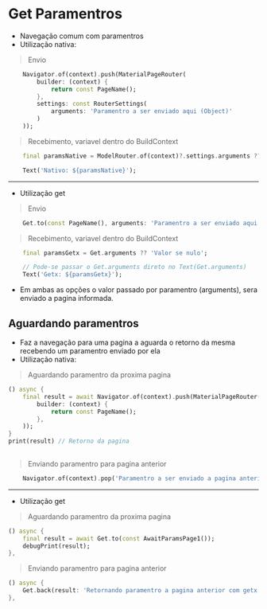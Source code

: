 # Get Paramentros
- Navegação comum com paramentros
- Utilização nativa:
> Envio
```dart
    Navigator.of(context).push(MaterialPageRouter(
        builder: (context) {
            return const PageName();
        },
        settings: const RouterSettings(
            arguments: 'Paramentro a ser enviado aqui (Object)'
        )
    ));
```
> Recebimento, variavel dentro do BuildContext
```dart
    final paramsNative = ModelRouter.of(context)?.settings.arguments ?? 'Valor se nulo';
```
```dart
    Text('Nativo: ${paramsNative}');
```
***
- Utilização get
> Envio
```dart
    Get.to(const PageName(), arguments: 'Paramentro a ser enviado aqui (Object)');
```
> Recebimento, variavel dentro do BuildContext
```dart
    final paramsGetx = Get.arguments ?? 'Valor se nulo';
```
```dart
    // Pode-se passar o Get.arguments direto no Text(Get.arguments)
    Text('Getx: ${paramsGetx}');
```
- Em ambas as opções o valor passado por paramentro (arguments), sera enviado a pagina informada.

## Aguardando paramentros
- Faz a navegação para uma pagina a aguarda o retorno da mesma recebendo um paramentro enviado por ela
- Utilização nativa:
> Aguardando paramentro da proxima pagina
```dart
() async {
    final result = await Navigator.of(context).push(MaterialPageRouter(
        builder: (context) {
            return const PageName();
        },
    ));
}
print(result) // Retorno da pagina
    
```
> Enviando paramentro para pagina anterior
```dart
    Navigator.of(context).pop('Paramentro a ser enviado a pagina anterior');
```
***
- Utilização get
> Aguardando paramentro da proxima pagina
```dart
() async {
    final result = await Get.to(const AwaitParamsPage1());
    debugPrint(result);
},
```
> Enviando paramentro para pagina anterior
```dart
() async {
    Get.back(result: 'Retornando paramentro a pagina anterior com getx');
},
```


